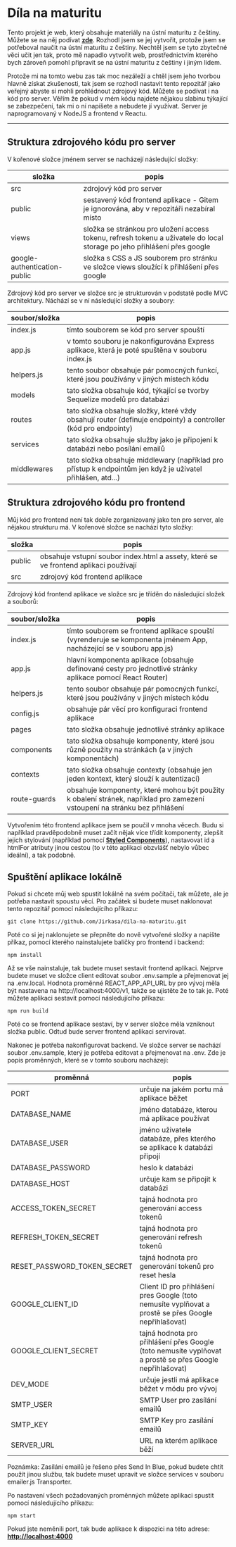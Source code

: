 # Díla na maturitu

Tento projekt je web, který obsahuje materiály na ústní maturitu z češtiny. Můžete se na něj podívat __[zde](https://dila-na-maturitu.herokuapp.com/)__. Rozhodl jsem se jej vytvořit, protože jsem se potřeboval naučit na ústní maturitu z češtiny. Nechtěl jsem se tyto zbytečné věci učit jen tak, proto mě napadlo vytvořit web, prostřednictvím kterého bych zároveň pomohl připravit se na ústní maturitu z češtiny i jiným lidem.

Protože mi na tomto webu zas tak moc nezáleží a chtěl jsem jeho tvorbou hlavně získat zkušenosti, tak jsem se rozhodl nastavit tento repozitář jako veřejný abyste si mohli prohlédnout zdrojový kód. Můžete se podívat i na kód pro server. Věřím že pokud v mém kódu najdete nějakou slabinu týkající se zabezpečení, tak mi o ní napíšete a nebudete jí využívat. Server je naprogramovaný v NodeJS a frontend v Reactu.

---

## Struktura zdrojového kódu pro server

V kořenové složce jménem server se nacházejí následující složky:

| složka        | popis                                                                                                        |
| ------------- | ------------------------------------------------------------------------------------------------------------ |
| src           | zdrojový kód pro server                                                                                      |
| public        | sestavený kód frontend aplikace - Gitem je ignorována, aby v repozitáři nezabíral místo                      |
| views         | složka se stránkou pro uložení access tokenu, refresh tokenu a uživatele do local storage po jeho přihlášení přes google |
| google-authentication-public | složka s CSS a JS souborem pro stránku ve složce views sloužící k přihlášení přes google      |

Zdrojový kód pro server ve složce src je strukturován v podstatě podle MVC architektury. Náchází se v ní následující složky a soubory:

| soubor/složka | popis                                                                                          |
| ------------- | ---------------------------------------------------------------------------------------------- |
| index.js      | tímto souborem se kód pro server spouští                                                       |
| app.js        | v tomto souboru je nakonfigurována Express aplikace, která je poté spuštěna v souboru index.js |
| helpers.js    | tento soubor obsahuje pár pomocných funkcí, které jsou používány v jiných místech kódu         |
| models        | tato složka obsahuje kód, týkající se tvorby Sequelize modelů pro databázi                     |
| routes        | tato složka obsahuje složky, které vždy obsahují router (definuje endpointy) a controller (kód pro endpointy) |
| services      | tato složka obsahuje služby jako je připojení k databázi nebo posílání emailů                  |
| middlewares   | tato složka obsahuje middlewary (například pro přístup k endpointům jen když je uživatel přihlášen, atd...) |

## Struktura zdrojového kódu pro frontend

Můj kód pro frontend není tak dobře zorganizovaný jako ten pro server, ale nějakou strukturu má. V kořenové složce se nachází tyto složky:

| složka        | popis                                                                                   |
| ------------- | --------------------------------------------------------------------------------------- |
| public        | obsahuje vstupní soubor index.html a assety, které se ve frontend aplikaci používají    |
| src           | zdrojový kód frontend aplikace                                                          |

Zdrojový kód frontend aplikace ve složce src je tříděn do následující složek a souborů:

| soubor/složka | popis                                                                                         |
| ------------- | --------------------------------------------------------------------------------------------- |
| index.js      | tímto souborem se frontend aplikace spouští (vyrenderuje se komponenta jménem App, nacházející se v souboru app.js) |
| app.js        | hlavní komponenta aplikace (obsahuje definované cesty pro jednotlivé stránky aplikace pomocí React Router) |
| helpers.js    | tento soubor obsahuje pár pomocných funkcí, které jsou používány v jiných místech kódu        |
| config.js     | obsahuje pár věcí pro konfiguraci frontend aplikace                                           |
| pages         | tato složka obsahuje jednotlivé stránky aplikace                                              |
| components    | tato složka obsahuje komponenty, které jsou různě použity na stránkách (a v jiných komponentách) |
| contexts      | tato složka obsahuje contexty (obsahuje jen jeden kontext, který slouží k autentizaci)        |
| route-guards  | obsahuje komponenty, které mohou být použity k obalení stránek, například pro zamezení vstoupení na stránku bez přihlášení |

Vytvořením této frontend aplikace jsem se poučil v mnoha věcech. Budu si například pravděpodobně muset začít nějak více třídit komponenty, zlepšit jejich stylování (například pomocí __[Styled Components](https://styled-components.com/)__), nastavovat id a htmlFor atributy jinou cestou (to v této aplikaci obzvlášť nebylo vůbec ideální), a tak podobně.

## Spuštění aplikace lokálně

Pokud si chcete můj web spustit lokálně na svém počítači, tak můžete, ale je potřeba nastavit spoustu věcí. Pro začátek si budete muset naklonovat tento repozitář pomocí následujícího příkazu:

    git clone https://github.com/Jirkasa/dila-na-maturitu.git

Poté co si jej naklonujete se přepněte do nově vytvořené složky a napište příkaz, pomocí kterého nainstalujete balíčky pro frontend i backend:

    npm install

Až se vše nainstaluje, tak budete muset sestavit frontend aplikaci. Nejprve budete muset ve složce client editovat soubor .env.sample a přejmenovat jej na .env.local. Hodnota proměnné REACT_APP_API_URL by pro vývoj měla být nastavena na http://localhost:4000/v1, takže se ujistěte že to tak je. Poté můžete aplikaci sestavit pomocí následujícího příkazu:

    npm run build

Poté co se frontend aplikace sestaví, by v server složce měla vzniknout složka public. Odtud bude server frontend aplikaci servírovat.

Nakonec je potřeba nakonfigurovat backend. Ve složce server se nachází soubor .env.sample, který je potřeba editovat a přejmenovat na .env. Zde je popis proměnných, které se v tomto souboru nacházejí:

| proměnná        | popis                                                                              |
| --------------- | ---------------------------------------------------------------------------------- |
| PORT            | určuje na jakém portu má aplikace běžet                                            |
| DATABASE_NAME   | jméno databáze, kterou má aplikace používat                                        |
| DATABASE_USER   | jméno uživatele databáze, přes kterého se aplikace k databázi připojí              |
| DATABASE_PASSWORD | heslo k databázi                                                                 |
| DATABASE_HOST   | určuje kam se připojit k databázi                                                  |
| ACCESS_TOKEN_SECRET | tajná hodnota pro generování access tokenů                                     |
| REFRESH_TOKEN_SECRET | tajná hodnota pro generování refresh tokenů                                   |
| RESET_PASSWORD_TOKEN_SECRET | tajná hodnota pro generování tokenů pro reset hesla                    |
| GOOGLE_CLIENT_ID | Client ID pro přihlášení pres Google (toto nemusíte vyplňovat a prostě se přes Google nepřihlašovat) |
| GOOGLE_CLIENT_SECRET | tajná hodnota pro přihlášení přes Google (toto nemusíte vyplňovat a prostě se přes Google nepřihlašovat) |
| DEV_MODE        | určuje jestli má aplikace běžet v módu pro vývoj                                   |
| SMTP_USER       | SMTP User pro zasílání emailů                                                      |
| SMTP_KEY        | SMTP Key pro zasílání emailů                                                       |
| SERVER_URL      | URL na kterém aplikace běží                                                        |

Poznámka: Zasílání emailů je řešeno přes Send In Blue, pokud budete chtít použít jinou službu, tak budete muset upravit ve složce services v souboru emailer.js Transporter.

Po nastavení všech požadovaných proměnných můžete aplikaci spustit pomocí následujícího příkazu:

    npm start

Pokud jste neměnili port, tak bude aplikace k dispozici na této adrese: __[http://localhost:4000](http://localhost:4000)__